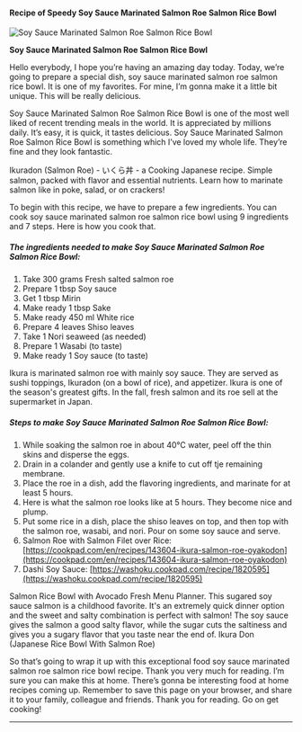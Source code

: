             

#### Recipe of Speedy Soy Sauce Marinated Salmon Roe Salmon Rice Bowl

![Soy Sauce Marinated Salmon Roe Salmon Rice Bowl](https://img-global.cpcdn.com/recipes/5661462197436416/751x532cq70/soy-sauce-marinated-salmon-roe-salmon-rice-bowl-recipe-main-photo.jpg)

**Soy Sauce Marinated Salmon Roe Salmon Rice Bowl**

Hello everybody, I hope you’re having an amazing day today. Today, we’re going to prepare a special dish, soy sauce marinated salmon roe salmon rice bowl. It is one of my favorites. For mine, I’m gonna make it a little bit unique. This will be really delicious.

Soy Sauce Marinated Salmon Roe Salmon Rice Bowl is one of the most well liked of recent trending meals in the world. It is appreciated by millions daily. It’s easy, it is quick, it tastes delicious. Soy Sauce Marinated Salmon Roe Salmon Rice Bowl is something which I’ve loved my whole life. They’re fine and they look fantastic.

Ikuradon (Salmon Roe) - いくら丼 - a Cooking Japanese recipe. Simple salmon, packed with flavor and essential nutrients. Learn how to marinate salmon like in poke, salad, or on crackers!

To begin with this recipe, we have to prepare a few ingredients. You can cook soy sauce marinated salmon roe salmon rice bowl using 9 ingredients and 7 steps. Here is how you cook that.

##### The ingredients needed to make Soy Sauce Marinated Salmon Roe Salmon Rice Bowl:

1.  Take 300 grams Fresh salted salmon roe
2.  Prepare 1 tbsp Soy sauce
3.  Get 1 tbsp Mirin
4.  Make ready 1 tbsp Sake
5.  Make ready 450 ml White rice
6.  Prepare 4 leaves Shiso leaves
7.  Take 1 Nori seaweed (as needed)
8.  Prepare 1 Wasabi (to taste)
9.  Make ready 1 Soy sauce (to taste)

Ikura is marinated salmon roe with mainly soy sauce. They are served as sushi toppings, Ikuradon (on a bowl of rice), and appetizer. Ikura is one of the season's greatest gifts. In the fall, fresh salmon and its roe sell at the supermarket in Japan.

##### Steps to make Soy Sauce Marinated Salmon Roe Salmon Rice Bowl:

1.  While soaking the salmon roe in about 40°C water, peel off the thin skins and disperse the eggs.
2.  Drain in a colander and gently use a knife to cut off tje remaining membrane.
3.  Place the roe in a dish, add the flavoring ingredients, and marinate for at least 5 hours.
4.  Here is what the salmon roe looks like at 5 hours. They become nice and plump.
5.  Put some rice in a dish, place the shiso leaves on top, and then top with the salmon roe, wasabi, and nori. Pour on some soy sauce and serve.
6.  Salmon Roe with Salmon Filet over Rice: [https://cookpad.com/en/recipes/143604-ikura-salmon-roe-oyakodon](https://cookpad.com/en/recipes/143604-ikura-salmon-roe-oyakodon)
7.  Dashi Soy Sauce: [https://washoku.cookpad.com/recipe/1820595](https://washoku.cookpad.com/recipe/1820595)

Salmon Rice Bowl with Avocado Fresh Menu Planner. This sugared soy sauce salmon is a childhood favorite. It's an extremely quick dinner option and the sweet and salty combination is perfect with salmon! The soy sauce gives the salmon a good salty flavor, while the sugar cuts the saltiness and gives you a sugary flavor that you taste near the end of. Ikura Don (Japanese Rice Bowl With Salmon Roe)

So that’s going to wrap it up with this exceptional food soy sauce marinated salmon roe salmon rice bowl recipe. Thank you very much for reading. I’m sure you can make this at home. There’s gonna be interesting food at home recipes coming up. Remember to save this page on your browser, and share it to your family, colleague and friends. Thank you for reading. Go on get cooking!

* * *